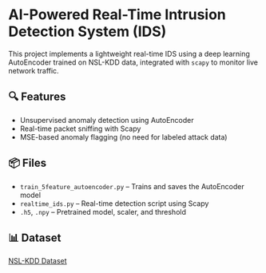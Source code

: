 # AI-Powered Real-Time Intrusion Detection System (IDS)

This project implements a lightweight real-time IDS using a deep learning AutoEncoder trained on NSL-KDD data, integrated with `scapy` to monitor live network traffic.

## 🔍 Features
- Unsupervised anomaly detection using AutoEncoder
- Real-time packet sniffing with Scapy
- MSE-based anomaly flagging (no need for labeled attack data)

## 📦 Files
- `train_5feature_autoencoder.py` – Trains and saves the AutoEncoder model
- `realtime_ids.py` – Real-time detection script using Scapy
- `.h5`, `.npy` – Pretrained model, scaler, and threshold

## 📊 Dataset
[NSL-KDD Dataset](https://github.com/defcom17/NSL_KDD)


